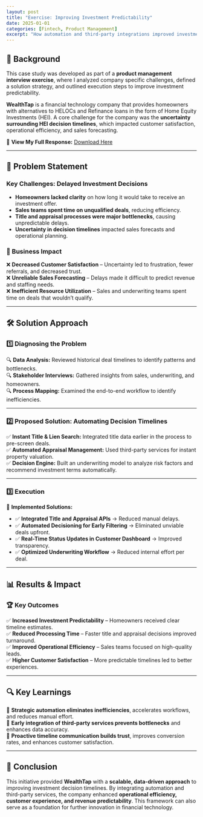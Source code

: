 ```yaml
---
layout: post
title: "Exercise: Improving Investment Predictability"
date: 2025-01-01
categories: [Fintech, Product Management]
excerpt: "How automation and third-party integrations improved investment decision speed and predictability at WealthTap."
---
```


## **🏦 Background**  
This case study was developed as part of a **product management interview exercise**, where I analyzed company specific challenges, defined a solution strategy, and outlined execution steps to improve investment predictability.

**WealthTap** is a financial technology company that provides homeowners with alternatives to HELOCs and Refinance loans in the form of Home Equity Investments (HEI). A core challenge for the company was the **uncertainty surrounding HEI decision timelines**, which impacted customer satisfaction, operational efficiency, and sales forecasting.



📄 **View My Full Response:** <a href="/assets/Interview-Panel-Presentation-JonathanVasquez.pdf" target="_blank" rel="noopener noreferrer">Download Here</a>

---

## **🚨 Problem Statement**  
### **Key Challenges: Delayed Investment Decisions**  
- **Homeowners lacked clarity** on how long it would take to receive an investment offer.
- **Sales teams spent time on unqualified deals**, reducing efficiency.
- **Title and appraisal processes were major bottlenecks**, causing unpredictable delays.
- **Uncertainty in decision timelines** impacted sales forecasts and operational planning.

### **🚨 Business Impact**  
❌ **Decreased Customer Satisfaction** – Uncertainty led to frustration, fewer referrals, and decreased trust.  
❌ **Unreliable Sales Forecasting** – Delays made it difficult to predict revenue and staffing needs.  
❌ **Inefficient Resource Utilization** – Sales and underwriting teams spent time on deals that wouldn’t qualify.  

---

## **🛠 Solution Approach**  
### **1️⃣ Diagnosing the Problem**  
🔍 **Data Analysis:** Reviewed historical deal timelines to identify patterns and bottlenecks.  
🔍 **Stakeholder Interviews:** Gathered insights from sales, underwriting, and homeowners.  
🔍 **Process Mapping:** Examined the end-to-end workflow to identify inefficiencies.

---

### **2️⃣ Proposed Solution: Automating Decision Timelines**  
✅ **Instant Title & Lien Search:** Integrated title data earlier in the process to pre-screen deals.  
✅ **Automated Appraisal Management:** Used third-party services for instant property valuation.  
✅ **Decision Engine:** Built an underwriting model to analyze risk factors and recommend investment terms automatically.  

---

### **3️⃣ Execution**  
🚀 **Implemented Solutions:**  
- ✅ **Integrated Title and Appraisal APIs** → Reduced manual delays.  
- ✅ **Automated Decisioning for Early Filtering** → Eliminated unviable deals upfront.  
- ✅ **Real-Time Status Updates in Customer Dashboard** → Improved transparency.  
- ✅ **Optimized Underwriting Workflow** → Reduced internal effort per deal.  

---

## **📊 Results & Impact**  
### **🏆 Key Outcomes**  
✅ **Increased Investment Predictability** – Homeowners received clear timeline estimates.  
✅ **Reduced Processing Time** – Faster title and appraisal decisions improved turnaround.  
✅ **Improved Operational Efficiency** – Sales teams focused on high-quality leads.  
✅ **Higher Customer Satisfaction** – More predictable timelines led to better experiences.  

---

## **🔍 Key Learnings**  
📌 **Strategic automation eliminates inefficiencies**, accelerates workflows, and reduces manual effort.  
📌 **Early integration of third-party services prevents bottlenecks** and enhances data accuracy.  
📌 **Proactive timeline communication builds trust**, improves conversion rates, and enhances customer satisfaction.

---

## **🏁 Conclusion**  
This initiative provided **WealthTap** with a **scalable, data-driven approach** to improving investment decision timelines. By integrating automation and third-party services, the company enhanced **operational efficiency, customer experience, and revenue predictability**. This framework can also serve as a foundation for further innovation in financial technology.  
